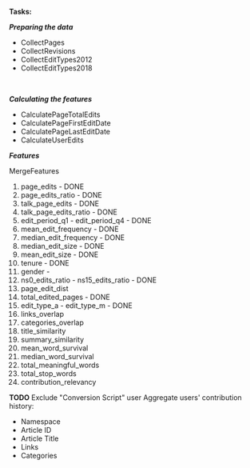 **Tasks:**

_**Preparing the data**_
- CollectPages
- CollectRevisions
- CollectEditTypes2012
- CollectEditTypes2018
<br>

**_Calculating the features_**
- CalculatePageTotalEdits
- CalculatePageFirstEditDate
- CalculatePageLastEditDate
- CalculateUserEdits


**_Features_**

MergeFeatures
1. page_edits - DONE
2. page_edits_ratio - DONE
3. talk_page_edits - DONE
4. talk_page_edits_ratio - DONE
5. edit_period_q1 - edit_period_q4 - DONE
6. mean_edit_frequency - DONE
7. median_edit_frequency - DONE
8. median_edit_size - DONE
9. mean_edit_size - DONE
10. tenure - DONE
11. gender - 
12. ns0_edits_ratio - ns15_edits_ratio - DONE
13. page_edit_dist
14. total_edited_pages - DONE
15. edit_type_a - edit_type_m - DONE
16. links_overlap
17. categories_overlap
18. title_similarity
19. summary_similarity
20. mean_word_survival
21. median_word_survival
22. total_meaningful_words
23. total_stop_words
24. contribution_relevancy

**TODO**
Exclude "Conversion Script" user
Aggregate users' contribution history:
- Namespace
- Article ID
- Article Title
- Links
- Categories
